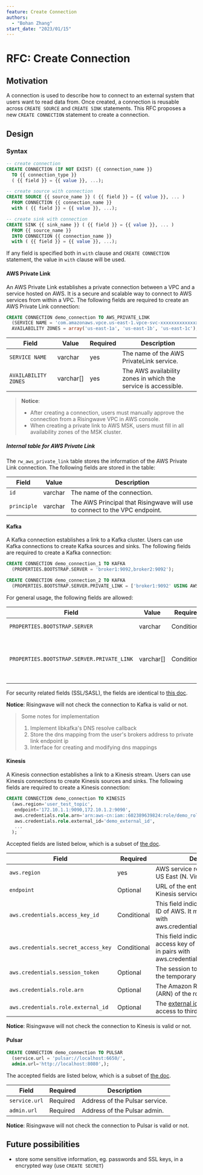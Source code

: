 ```yaml
---
feature: Create Connection
authors:
  - "Bohan Zhang"
start_date: "2023/01/15"
---
```


# RFC: Create Connection

## Motivation

A connection is used to describe how to connect to an external system that users want to read data from. Once created, a connection is reusable across `CREATE SOURCE` and `CREATE SINK` statements. This RFC proposes a new `CREATE CONNECTION` statement to create a connection.

## Design

### Syntax

```sql
-- create connection
CREATE CONNECTION (IF NOT EXIST) {{ connection_name }}
  TO {{ connection_type }}
  ( {{ field }} = {{ value }}, ...);

-- create source with connection
CREATE SOURCE {{ source_name }} ( {{ field }} = {{ value }}, ... )
  FROM CONNECTION {{ connection_name }}
  with ( {{ field }} = {{ value }}, ...);

-- create sink with connection
CREATE SINK {{ sink_name }} ( {{ field }} = {{ value }}, ... )
  FROM {{ source_name }}
  INTO CONNECTION {{ connection_name }}
  with ( {{ field }} = {{ value }}, ...);
```

If any field is specified both in `with` clause and `CREATE CONNECTION` statement, the value in `with` clause will be used.

#### AWS Private Link

An AWS Private Link establishes a private connection between a VPC and a service hosted on AWS. It is a secure and scalable way to connect to AWS services from within a VPC. The following fields are required to create an AWS Private Link connection:

```sql
CREATE CONNECTION demo_connection TO AWS_PRIVATE_LINK
  (SERVICE NAME = 'com.amazonaws.vpce.us-east-1.vpce-svc-xxxxxxxxxxxxxxxxx',
  AVAILABILITY ZONES = array('us-east-1a', 'us-east-1b', 'us-east-1c');
```

|Field|Value|Required|Description|
|--|--|--|--|
|`SERVICE NAME`| varchar | yes | The name of the AWS PrivateLink service. |
|`AVAILABILITY ZONES`| varchar[] | yes | The AWS availability zones in which the service is accessible. |

> **Notice**:
>
> * After creating a connection, users must manually approve the connection from a Risingwave VPC in AWS console.
> * When creating a private link to AWS MSK, users must fill in all availability zones of the MSK cluster.

##### Internal table for AWS Private Link

The `rw_aws_private_link` table stores the information of the AWS Private Link connection. The following fields are stored in the table:

|Field|Value|Description|
|--|--|--|
|`id`| varchar | The name of the connection. |
|`principle`| varchar | The AWS Principal that Risingwave will use to connect to the VPC endpoint. |

#### Kafka

A Kafka connection establishes a link to a Kafka cluster. Users can use Kafka connections to create Kafka sources and sinks. The following fields are required to create a Kafka connection:

```sql
CREATE CONNECTION demo_connection_1 TO KAFKA
  (PROPERTIES.BOOTSTRAP.SERVER = 'broker1:9092,broker2:9092');

CREATE CONNECTION demo_connection_2 TO KAFKA
  (PROPERTIES.BOOTSTRAP.SERVER.PRIVATE_LINK = ['broker1:9092' USING AWS_PRIVATE_LINK {{ connection_name }} (PORT 9092), 'broker2:9092' USING AWS_PRIVATE_LINK {{ connection_name }} (PORT 9092)]];
```

For general usage, the following fields are allowed:

|Field|Value|Required|Description|
|--|--|--|--|
|`PROPERTIES.BOOTSTRAP.SERVER`| varchar | Conditional | The Kafka bootstrap server address. |
|`PROPERTIES.BOOTSTRAP.SERVER.PRIVATE_LINK`| varchar[] | Conditional | The Kafka bootstrap server address with AWS Private Link settings. This field is not allowed to set at the same time as field `PROPERTIES.BOOTSTRAP.SERVER`. |

For security related fields (SSL/SASL), the fields are identical to [this doc](https://materialize.com/docs/sql/create-connection/#kafka-ssl).

**Notice**: Risingwave will not check the connection to Kafka is valid or not.

> Some notes for implementation
>
> 1. Implement libkafka's DNS resolve callback
> 2. Store the dns mapping from the user's brokers address to private link endpoint ip
> 3. Interface for creating and modifying dns mappings

#### Kinesis

A Kinesis connection establishes a link to a Kinesis stream. Users can use Kinesis connections to create Kinesis sources and sinks. The following fields are required to create a Kinesis connection:

```sql
CREATE CONNECTION demo_connection TO KINESIS
  (aws.region='user_test_topic',
   endpoint='172.10.1.1:9090,172.10.1.2:9090',
   aws.credentials.role.arn='arn:aws-cn:iam::602389639824:role/demo_role',
   aws.credentials.role.external_id='demo_external_id',
   ...
  );
```

Accepted fields are listed below, which is a subset of [the doc](https://www.risingwave.dev/docs/current/create-source-kinesis/#parameters).

|Field|Required|Description|
|--|--|--|
|`aws.region`| yes | AWS service region. For example, US East (N. Virginia). |
|`endpoint`| Optional |URL of the entry point for the AWS Kinesis service.|
|`aws.credentials.access_key_id`| Conditional | This field indicates the access key ID of AWS. It must appear in pairs with aws.credentials.secret_access_key.|
|`aws.credentials.secret_access_key`|Conditional | This field indicates the secret access key of AWS. It must appear in pairs with aws.credentials.access_key_id.|
|`aws.credentials.session_token`|Optional| The session token associated with the temporary security credentials.|
|`aws.credentials.role.arn`|Optional| The Amazon Resource Name (ARN) of the role to assume.|
|`aws.credentials.role.external_id`|Optional|The [external id](https://aws.amazon.com/blogs/security/how-to-use-external-id-when-granting-access-to-your-aws-resources/) used to authorize access to third-party resources.|

**Notice**: Risingwave will not check the connection to Kinesis is valid or not.

#### Pulsar

```sql
CREATE CONNECTION demo_connection TO PULSAR
  (service.url = 'pulsar://localhost:6650/',
  admin.url='http://localhost:8080',);
```

The accepted fields are listed below, which is a subset of [the doc](https://www.risingwave.dev/docs/current/create-source-pulsar/#parameters).

|Field|Required|Description|
|--|--|--|
|`service.url`| Required| Address of the Pulsar service.	|
|`admin.url`|Required| Address of the Pulsar admin.|

**Notice**: Risingwave will not check the connection to Pulsar is valid or not.

## Future possibilities

* store some sensitive information, eg. passwords and SSL keys, in a encrypted way (use `CREATE SECRET`)
